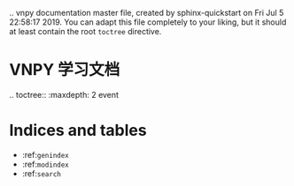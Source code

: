 .. vnpy documentation master file, created by
   sphinx-quickstart on Fri Jul  5 22:58:17 2019.
   You can adapt this file completely to your liking, but it should at least
   contain the root `toctree` directive.

VNPY 学习文档
================================

.. toctree::
   :maxdepth: 2
   event



Indices and tables
==================

* :ref:`genindex`
* :ref:`modindex`
* :ref:`search`
